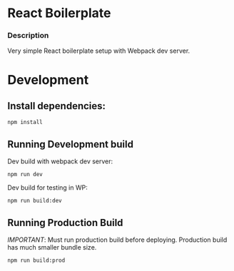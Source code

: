 # React Boilerplate

### Description
Very simple React boilerplate setup with Webpack dev server.

# Development

## Install dependencies:
```
npm install
```

## Running Development build

Dev build with webpack dev server:
```
npm run dev
```

Dev build for testing in WP:
```
npm run build:dev
```

## Running Production Build
*IMPORTANT*: Must run production build before deploying. Production build has much smaller bundle size.

```
npm run build:prod
```

